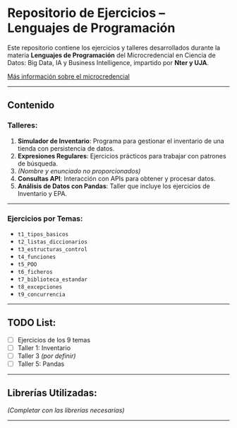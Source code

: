 # Repositorio de Ejercicios – Lenguajes de Programación

Este repositorio contiene los ejercicios y talleres desarrollados durante la materia **Lenguajes de Programación** del Microcredencial en Ciencia de Datos: Big Data, IA y Business Intelligence, impartido por **Nter y UJA**.

[Más información sobre el microcredencial](https://giepropias.ujaen.es/index.php?r=site%2Fficha-curso&id_estudio=1047)

---

## Contenido

### Talleres:
1. **Simulador de Inventario**: Programa para gestionar el inventario de una tienda con persistencia de datos.
2. **Expresiones Regulares**: Ejercicios prácticos para trabajar con patrones de búsqueda.
3. *(Nombre y enunciado no proporcionados)*
4. **Consultas API**: Interacción con APIs para obtener y procesar datos.
5. **Análisis de Datos con Pandas**: Taller que incluye los ejercicios de Inventario y EPA.

---

### Ejercicios por Temas:
- `t1_tipos_basicos`
- `t2_listas_diccionarios`
- `t3_estructuras_control`
- `t4_funciones`
- `t5_POO`
- `t6_ficheros`
- `t7_biblioteca_estandar`
- `t8_excepciones`
- `t9_concurrencia`

---

## TODO List:
- [ ] Ejercicios de los 9 temas
- [ ] Taller 1: Inventario
- [ ] Taller 3 *(por definir)*
- [ ] Taller 5: Pandas

---

## Librerías Utilizadas:

*(Completar con las librerías necesarias)*

---

